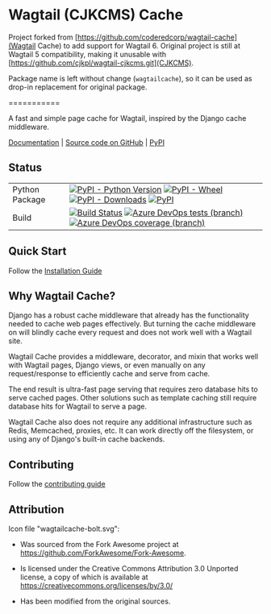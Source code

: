 Wagtail (CJKCMS) Cache
=============

Project forked from [https://github.com/coderedcorp/wagtail-cache](Wagtail Cache) to add support for Wagtail 6.
Original project is still at Wagtail 5 compatibility, making it unusable with [https://github.com/cjkpl/wagtail-cjkcms.git](CJKCMS).

Package name is left without change (`wagtailcache`), so it can be used as drop-in replacement for original package.

===========

A fast and simple page cache for Wagtail, inspired by the Django cache
middleware.

[Documentation](https://docs.coderedcorp.com/wagtail-cache/) |
[Source code on GitHub](https://github.com/coderedcorp/wagtail-cache) |
[PyPI](https://pypi.org/project/wagtail-cache/)


Status
------

|                        |                      |
|------------------------|----------------------|
| Python Package         | [![PyPI - Python Version](https://img.shields.io/pypi/pyversions/wagtail-cache)](https://pypi.org/project/wagtail-cache/) [![PyPI - Wheel](https://img.shields.io/pypi/wheel/wagtail-cache)](https://pypi.org/project/wagtail-cache/) [![PyPI - Downloads](https://img.shields.io/pypi/dm/wagtail-cache)](https://pypi.org/project/wagtail-cache/) [![PyPI](https://img.shields.io/pypi/v/wagtail-cache)](https://pypi.org/project/wagtail-cache/) |
| Build                  | [![Build Status](https://dev.azure.com/coderedcorp/cr-github/_apis/build/status/wagtail-cache?branchName=main)](https://dev.azure.com/coderedcorp/cr-github/_build/latest?definitionId=9&branchName=main) [![Azure DevOps tests (branch)](https://img.shields.io/azure-devops/tests/coderedcorp/cr-github/9/main)](https://dev.azure.com/coderedcorp/cr-github/_build/latest?definitionId=9&branchName=main) [![Azure DevOps coverage (branch)](https://img.shields.io/azure-devops/coverage/coderedcorp/cr-github/9/main)](https://dev.azure.com/coderedcorp/cr-github/_build/latest?definitionId=9&branchName=main) |


Quick Start
-----------

Follow the [Installation Guide](https://docs.coderedcorp.com/wagtail-cache/stable/getting_started/install.html)


Why Wagtail Cache?
------------------

Django has a robust cache middleware that already has the functionality
needed to cache web pages effectively. But turning the cache middleware
on will blindly cache every request and does not work well with a Wagtail site.

Wagtail Cache provides a middleware, decorator, and mixin that works well with
Wagtail pages, Django views, or even manually on any request/response to
efficiently cache and serve from cache.

The end result is ultra-fast page serving that requires zero database hits
to serve cached pages. Other solutions such as template caching still require
database hits for Wagtail to serve a page.

Wagtail Cache also does not require any additional infrastructure such as Redis,
Memcached, proxies, etc. It can work directly off the filesystem, or using any
of Django's built-in cache backends.


Contributing
------------

Follow the [contributing guide](https://docs.coderedcorp.com/wagtail-cache/stable/contributing.html)


Attribution
-----------

Icon file "wagtailcache-bolt.svg":

* Was sourced from the Fork Awesome project at
   https://github.com/ForkAwesome/Fork-Awesome.

* Is licensed under the Creative Commons Attribution 3.0 Unported license,
   a copy of which is available at https://creativecommons.org/licenses/by/3.0/

* Has been modified from the original sources.
